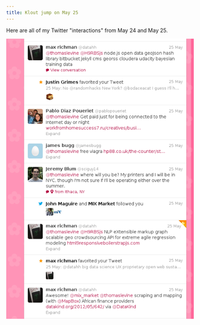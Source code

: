 ```yaml
---
title: Klout jump on May 25
---
```


Here are all of my Twitter "interactions" from May 24 and May 25.

![Twitter interactions](twitter-interactions.png)
